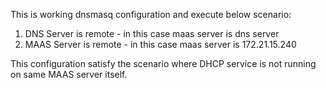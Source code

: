 This is working dnsmasq configuration and execute below scenario:
1. DNS Server is remote - in this case maas server is dns server
2. MAAS Server is remote - in this case maas server is 172.21.15.240

This configuration satisfy the scenario where DHCP service is not running on 
same MAAS server itself.
